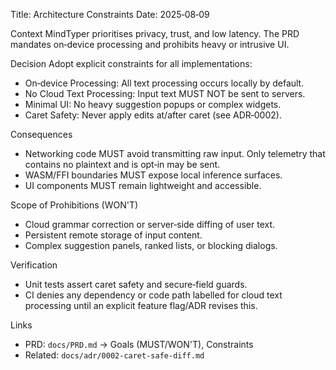 <!--══════════════════════════════════════════════════
  ╔══════════════════════════════════════════════════════╗
  ║  ░  A D R  —  A R C H I T E C T U R E   C O N S T R A I N T S  ░  ║
  ║                                                                  ║
  ║                                                                  ║
  ║                                                                  ║
  ║                                                                  ║
  ║           ╌╌  P L A C E H O L D E R  ╌╌                          ║
  ║                                                                  ║
  ║                                                                  ║
  ║                                                                  ║
  ║                                                                  ║
  ╚══════════════════════════════════════════════════════╝
    • WHAT ▸ Document on‑device processing and prohibitions
    • WHY  ▸ Align implementation with PRD guardrails
    • HOW  ▸ Enforce via code paths, CI checks, and tests
-->

Title: Architecture Constraints
Date: 2025‑08‑09

Context
MindTyper prioritises privacy, trust, and low latency. The PRD
mandates on‑device processing and prohibits heavy or intrusive UI.

Decision
Adopt explicit constraints for all implementations:

- On‑device Processing: All text processing occurs locally by default.
- No Cloud Text Processing: Input text MUST NOT be sent to servers.
- Minimal UI: No heavy suggestion popups or complex widgets.
- Caret Safety: Never apply edits at/after caret (see ADR‑0002).

Consequences

- Networking code MUST avoid transmitting raw input. Only telemetry
  that contains no plaintext and is opt‑in may be sent.
- WASM/FFI boundaries MUST expose local inference surfaces.
- UI components MUST remain lightweight and accessible.

Scope of Prohibitions (WON'T)

- Cloud grammar correction or server‑side diffing of user text.
- Persistent remote storage of input content.
- Complex suggestion panels, ranked lists, or blocking dialogs.

Verification

- Unit tests assert caret safety and secure‑field guards.
- CI denies any dependency or code path labelled for cloud text
  processing until an explicit feature flag/ADR revises this.

Links

- PRD: `docs/PRD.md` → Goals (MUST/WON'T), Constraints
- Related: `docs/adr/0002-caret-safe-diff.md`
